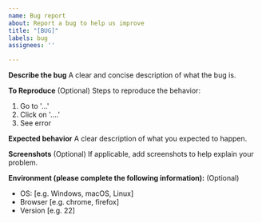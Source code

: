 ```yaml
---
name: Bug report
about: Report a bug to help us improve
title: "[BUG]"
labels: bug
assignees: ''

---
```


**Describe the bug**
A clear and concise description of what the bug is.

**To Reproduce** (Optional)
Steps to reproduce the behavior:
1. Go to '...'
2. Click on '....'
3. See error

**Expected behavior**
A clear description of what you expected to happen.

**Screenshots** (Optional)
If applicable, add screenshots to help explain your problem.

**Environment (please complete the following information):** (Optional)
 - OS: [e.g. Windows, macOS, Linux]
 - Browser [e.g. chrome, firefox]
 - Version [e.g. 22]
